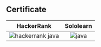 ## Certificate

| HackerRank | Sololearn |
|:----------:|:---------:|
| ![hackerrank java](https://user-images.githubusercontent.com/98845934/157518039-54864bfd-672a-455f-978e-b8ce980ade4e.png) | ![java](https://user-images.githubusercontent.com/98845934/157518061-919069ca-e09f-4e1e-8c31-c00052e20714.png) |